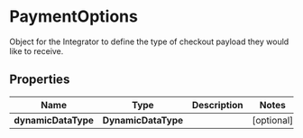 

# PaymentOptions

Object for the Integrator to define the type of checkout payload they would like to receive.

## Properties

| Name | Type | Description | Notes |
|------------ | ------------- | ------------- | -------------|
|**dynamicDataType** | **DynamicDataType** |  |  [optional] |



